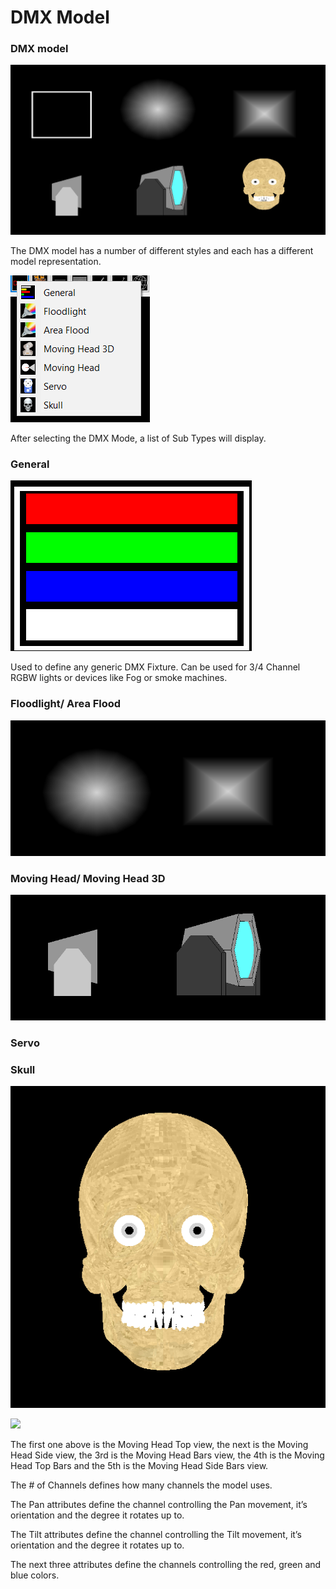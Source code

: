 # DMX Model

### **DMX model**

![DMX Model Types](<../../../.gitbook/assets/image (828).png>)

The DMX model has a number of different styles and each has a different model representation.

![](<../../../.gitbook/assets/image (831).png>)

After selecting the DMX Mode, a list of Sub Types will display.

### General

![](<../../../.gitbook/assets/image (739).png>)

Used to define any generic DMX Fixture. Can be used for 3/4 Channel RGBW lights or devices like Fog or smoke machines.

### Floodlight/ Area Flood

![](<../../../.gitbook/assets/image (818).png>)



### Moving Head/ Moving Head 3D

![](<../../../.gitbook/assets/image (825).png>)

### Servo



### Skull

![](<../../../.gitbook/assets/image (820).png>)

![](https://lh6.googleusercontent.com/hlnUZs3u3o71gEP6yLTPvw3MJz7G5WK0cAh9n-ekW-Y9NqSVLqzMz6OAA2xk4UepfurpVYtx3\_8dGC1PKmy1uZd\_PRbR7yAhd0l\_5-FP-OCJB5VZOlx7CVRPo8H6Gh25q5xTGbiZ)

The first one above is the Moving Head Top view, the next is the Moving Head Side view, the 3rd is the Moving Head Bars view, the 4th is the Moving Head Top Bars and the 5th is the Moving Head Side Bars view.

The # of Channels defines how many channels the model uses.

The Pan attributes define the channel controlling the Pan movement, it’s orientation and the degree it rotates up to.

The Tilt attributes define the channel controlling the Tilt movement, it’s orientation and the degree it rotates up to.

The next three attributes define the channels controlling the red, green and blue colors.
